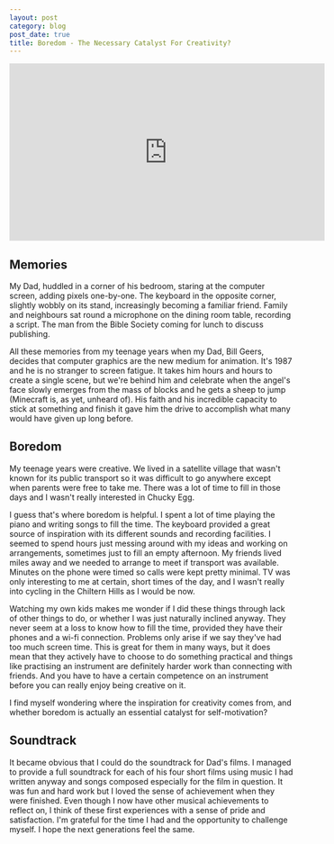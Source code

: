 ```yaml
---
layout: post
category: blog
post_date: true
title: Boredom - The Necessary Catalyst For Creativity?
---
```


<iframe width="560" height="315" src="https://www.youtube.com/embed/videoseries?list=PLD3D390F41CF93D3A" frameborder="0" allowfullscreen></iframe>



## Memories

My Dad, huddled in a corner of his bedroom, staring at the computer screen, adding pixels one-by-one. The keyboard in the opposite corner, slightly wobbly on its stand, increasingly becoming a familiar friend. Family and neighbours sat round a microphone on the dining room table, recording a script. The man from the Bible Society coming for lunch to discuss publishing.

All these memories from my teenage years when my Dad, Bill Geers, decides that computer graphics are the new medium for animation. It's 1987 and he is no stranger to screen fatigue. It takes him hours and hours to create a single scene, but we're behind him and celebrate when the angel's face slowly emerges from the mass of blocks and he gets a sheep to jump (Minecraft is, as yet, unheard of). His faith and his incredible capacity to stick at something and finish it gave him the drive to accomplish what many would have given up long before.

## Boredom

My teenage years were creative. We lived in a satellite village that wasn't known for its public transport so it was difficult to go anywhere except when parents were free to take me. There was a lot of time to fill in those days and I wasn't really interested in Chucky Egg. 

I guess that's where boredom is helpful. I spent a lot of time playing the piano and writing songs to fill the time. The keyboard provided a great source of inspiration with its different sounds and recording facilities. I seemed to spend hours just messing around with my ideas and working on arrangements, sometimes just to fill an empty afternoon. My friends lived miles away and we needed to arrange to meet if transport was available. Minutes on the phone were timed so calls were kept pretty minimal. TV was only interesting to me at certain, short times of the day, and I wasn't really into cycling in the Chiltern Hills as I would be now.

Watching my own kids makes me wonder if I did these things through lack of other things to do, or whether I was just naturally inclined anyway. They never seem at a loss to know how to fill the time, provided they have their phones and a wi-fi connection. Problems only arise if we say they've had too much screen time. This is great for them in many ways, but it does mean that they actively have to choose to do something practical and things like practising an instrument are definitely harder work than connecting with friends. And you have to have a certain competence on an instrument before you can really enjoy being creative on it. 

I find myself wondering where the inspiration for creativity comes from, and whether boredom is actually an essential catalyst for self-motivation?

## Soundtrack

It became obvious that I could do the soundtrack for Dad's films. I managed to provide a full soundtrack for each of his four short films using music I had written anyway and songs composed especially for the film in question. It was fun and hard work but I loved the sense of achievement when they were finished. Even though I now have other musical achievements to reflect on, I think of these first experiences with a sense of pride and satisfaction. I'm grateful for the time I had and the opportunity to challenge myself. I hope the next generations feel the same.